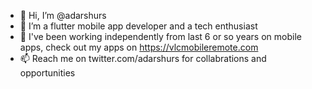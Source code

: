 - 👋 Hi, I’m @adarshurs
- 👀 I’m a flutter mobile app developer and a tech enthusiast 
- 🌱 I've been working independently from last 6 or so years on mobile apps, check out my apps on https://vlcmobileremote.com
- 📫 Reach me on twitter.com/adarshurs for collabrations and opportunities 

<!---
adarshurs/adarshurs is a ✨ special ✨ repository because its `README.md` (this file) appears on your GitHub profile.
You can click the Preview link to take a look at your changes.
--->
